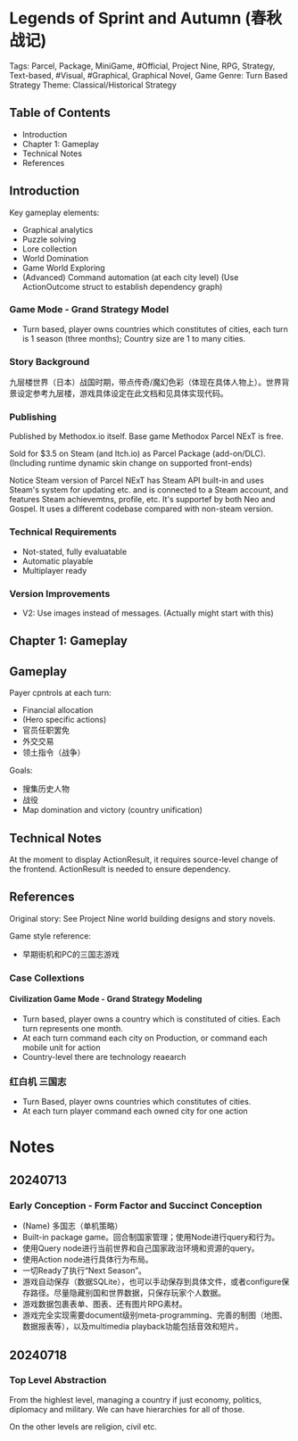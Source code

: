 # Legends of Sprint and Autumn (春秋战记)

Tags: Parcel, Package, MiniGame, #Official, Project Nine, RPG, Strategy, Text-based, #Visual, #Graphical, Graphical Novel, Game
Genre: Turn Based Strategy
Theme: Classical/Historical Strategy

## Table of Contents

* Introduction
* Chapter 1: Gameplay
* Technical Notes
* References

## Introduction

Key gameplay elements:

* Graphical analytics
* Puzzle solving
* Lore collection
* World Domination
* Game World Exploring
* (Advanced) Command automation (at each city level) (Use ActionOutcome struct to establish dependency graph)

### Game Mode - Grand Strategy Model

* Turn based, player owns countries which constitutes of cities, each turn is 1 season (three months); Country size are 1 to many cities.

### Story Background

九层楼世界（日本）战国时期，带点传奇/魔幻色彩（体现在具体人物上）。世界背景设定参考九层楼，游戏具体设定在此文档和见具体实现代码。

### Publishing

Published by Methodox.io itself. Base game Methodox Parcel NExT is free.

Sold for $3.5 on Steam (and Itch.io) as Parcel Package (add-on/DLC). (Including runtime dynamic skin change on supported front-ends)

Notice Steam version of Parcel NExT has Steam API built-in and uses Steam's system for updating etc. and is connected to a Steam account, and features Steam achievemtns, profile, etc. It's supportef by both Neo and Gospel. It uses a different codebase compared with non-steam version.

### Technical Requirements

* Not-stated, fully evaluatable
* Automatic playable
* Multiplayer ready

### Version Improvements

* V2: Use images instead of messages. (Actually might start with this)

## Chapter 1: Gameplay

## Gameplay

Payer cpntrols at each turn:
* Financial allocation
* (Hero specific actions)
* 官员任职罢免
* 外交交易
* 领土指令（战争）

Goals:
* 搜集历史人物
* 战役
* Map domination and victory (country unification)

## Technical Notes

At the moment to display ActionResult, it requires source-level change of the frontend. ActionResult is needed to ensure dependency.

## References

Original story: See Project Nine world building designs and story novels.

Game style reference:

* 早期街机和PC的三国志游戏

### Case Collextions

#### Civilization Game Mode - Grand Strategy Modeling
* Turn based, player owns a country which is constituted of cities. Each turn represents one month.
* At each turn command each city on Production, or command each mobile unit for action
* Country-level there are technology reaearch

### 红白机 三国志

* Turn Based, player owns countries which constitutes of cities.
* At each turn player command each owned city for one action

# Notes

## 20240713

### Early Conception - Form Factor and Succinct Conception

* (Name) 多国志（单机策略）
* Built-in package game。回合制国家管理；使用Node进行query和行为。
* 使用Query node进行当前世界和自己国家政治环境和资源的query。
* 使用Action node进行具体行为布局。
* 一切Ready了执行“Next Season”。
* 游戏自动保存（数据SQLite），也可以手动保存到具体文件，或者configure保存路径。尽量隐藏别国和世界数据，只保存玩家个人数据。
* 游戏数据包裹表单、图表、还有图片RPG素材。
* 游戏完全实现需要document级别meta-programming、完善的制图（地图、数据报表等），以及multimedia playback功能包括音效和短片。

## 20240718

### Top Level Abstraction

From the highlest level, managing a country if just economy, politics, diplomacy and military. We can have hierarchies for all of those.

On the other levels are religion, civil etc.